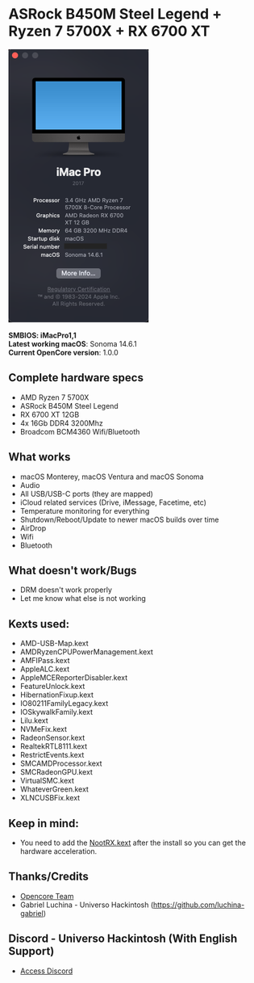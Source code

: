 <!-- OpenCore version 1.0.0 -->

# ASRock B450M Steel Legend + Ryzen 7 5700X + RX 6700 XT

![about-12 3 1](Images/aboutthismac.png)

**SMBIOS: iMacPro1,1**
<br>
**Latest working macOS**: Sonoma 14.6.1
<br>
**Current OpenCore version**: 1.0.0

## Complete hardware specs
- AMD Ryzen 7 5700X
- ASRock B450M Steel Legend
- RX 6700 XT 12GB
- 4x 16Gb DDR4 3200Mhz
- Broadcom BCM4360 Wifi/Bluetooth

## What works
- macOS Monterey, macOS Ventura and macOS Sonoma
- Audio
- All USB/USB-C ports (they are mapped)
- iCloud related services (Drive, iMessage, Facetime, etc)
- Temperature monitoring for everything
- Shutdown/Reboot/Update to newer macOS builds over time
- AirDrop
- Wifi
- Bluetooth

## What doesn't work/Bugs
- DRM doesn't work properly
- Let me know what else is not working

## Kexts used:
- AMD-USB-Map.kext
- AMDRyzenCPUPowerManagement.kext
- AMFIPass.kext
- AppleALC.kext
- AppleMCEReporterDisabler.kext
- FeatureUnlock.kext
- HibernationFixup.kext
- IO80211FamilyLegacy.kext
- IOSkywalkFamily.kext
- Lilu.kext
- NVMeFix.kext
- RadeonSensor.kext
- RealtekRTL8111.kext
- RestrictEvents.kext
- SMCAMDProcessor.kext
- SMCRadeonGPU.kext
- VirtualSMC.kext
- WhateverGreen.kext
- XLNCUSBFix.kext

## Keep in mind:
- You need to add the [NootRX.kext](https://github.com/ChefKissInc/NootRX) after the install so you can get the hardware acceleration.

## Thanks/Credits
- [Opencore Team](https://dortania.github.io/getting-started/)
- Gabriel Luchina - Universo Hackintosh (https://github.com/luchina-gabriel)

## Discord - Universo Hackintosh (With English Support)
- [Access Discord](https://discord.universohackintosh.com.br)
